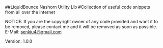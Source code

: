 ##LiquidBounce Nashorn Utility Lib
#Collection of useful code snippets from all over the internet

NOTICE: If you are the copyright owner of any code provided and want it to be removed, please contact me and it will be removed as soon as possible. E-Mail: senkju4@gmail.com

Version: 1.0.0
